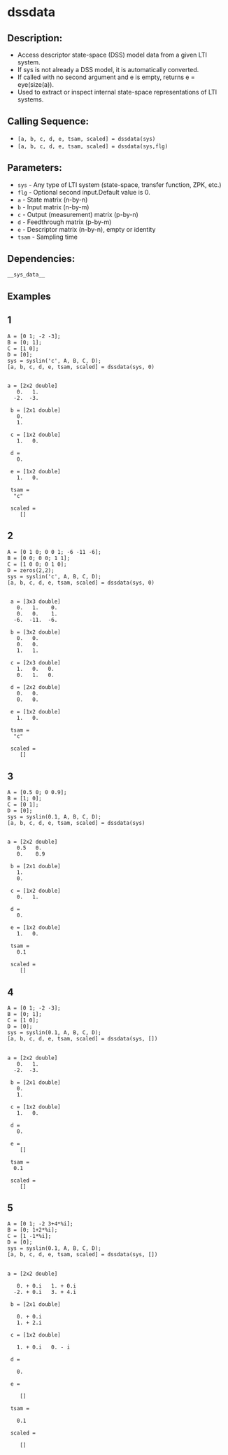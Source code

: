 # dssdata
## Description:
- Access descriptor state-space (DSS) model data from a given LTI system.
- If sys is not already a DSS model, it is automatically converted.
- If called with no second argument and e is empty, returns e = eye(size(a)).
- Used to extract or inspect internal state-space representations of LTI systems.
## Calling Sequence:
- `[a, b, c, d, e, tsam, scaled] = dssdata(sys)`
- `[a, b, c, d, e, tsam, scaled] = dssdata(sys,flg)`
## Parameters:
- `sys`      - Any type of LTI system (state-space, transfer function, ZPK, etc.)
- `flg`      - Optional second input.Default value is 0.
- `a`        - State matrix (n-by-n)
- `b`        - Input matrix (n-by-m)
- `c`        - Output (measurement) matrix (p-by-n)
- `d`        - Feedthrough matrix (p-by-m)
- `e`        - Descriptor matrix (n-by-n), empty or identity
- `tsam`     - Sampling time 
## Dependencies:
`__sys_data__`

## Examples
## 1
    A = [0 1; -2 -3];  
    B = [0; 1];        
    C = [1 0];         
    D = [0];          
    sys = syslin('c', A, B, C, D); 
    [a, b, c, d, e, tsam, scaled] = dssdata(sys, 0)
##
    a = [2x2 double]
       0.   1.
      -2.  -3.
    
     b = [2x1 double]
       0.
       1.
    
     c = [1x2 double]
       1.   0.
    
     d =     
       0.
    
     e = [1x2 double]    
       1.   0.
    
     tsam =    
      "c"
    
     scaled =    
        []

## 2
    A = [0 1 0; 0 0 1; -6 -11 -6];
    B = [0 0; 0 0; 1 1];
    C = [1 0 0; 0 1 0];
    D = zeros(2,2);
    sys = syslin('c', A, B, C, D);
    [a, b, c, d, e, tsam, scaled] = dssdata(sys, 0)
##
     a = [3x3 double]
       0.   1.    0.
       0.   0.    1.
      -6.  -11.  -6.
    
     b = [3x2 double]    
       0.   0.
       0.   0.
       1.   1.
    
     c = [2x3 double]    
       1.   0.   0.
       0.   1.   0.
    
     d = [2x2 double]    
       0.   0.
       0.   0.
    
     e = [1x2 double]    
       1.   0.
    
     tsam =   
      "c"
    
     scaled = 
        []

## 3
    A = [0.5 0; 0 0.9];
    B = [1; 0];
    C = [0 1];
    D = [0];
    sys = syslin(0.1, A, B, C, D); 
    [a, b, c, d, e, tsam, scaled] = dssdata(sys)

##
    a = [2x2 double]
       0.5   0. 
       0.    0.9
    
     b = [2x1 double]
       1.
       0.
    
     c = [1x2 double]
       0.   1.
    
     d = 
       0.
    
     e = [1x2 double]
       1.   0.
    
     tsam = 
       0.1
    
     scaled = 
        []

  ## 4
    A = [0 1; -2 -3];  
    B = [0; 1];        
    C = [1 0];         
    D = [0];          
    sys = syslin(0.1, A, B, C, D); 
    [a, b, c, d, e, tsam, scaled] = dssdata(sys, [])
##
    a = [2x2 double]
       0.   1.
      -2.  -3.
    
     b = [2x1 double]
       0.
       1.
    
     c = [1x2 double]
       1.   0.
    
     d = 
       0.
    
     e = 
        []
    
     tsam = 
      0.1
    
     scaled = 
        []
## 5
```
A = [0 1; -2 3+4*%i];
B = [0; 1+2*%i];
C = [1 -1*%i];
D = [0];
sys = syslin(0.1, A, B, C, D);
[a, b, c, d, e, tsam, scaled] = dssdata(sys, [])
```
##
```
a = [2x2 double]

   0. + 0.i   1. + 0.i
  -2. + 0.i   3. + 4.i

 b = [2x1 double]

   0. + 0.i
   1. + 2.i

 c = [1x2 double]

   1. + 0.i   0. - i  

 d = 

   0.

 e = 

    []

 tsam = 

   0.1

 scaled = 

    []
```
    
    
        
        
        
